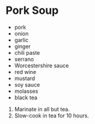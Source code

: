 # Pork Soup

- pork
- onion
- garlic
- ginger
- chili paste
- serrano
- Worcestershire sauce
- red wine
- mustard
- soy sauce
- molasses
- black tea

1. Marinate in all but tea.
2. Slow-cook in tea for 10 hours.
